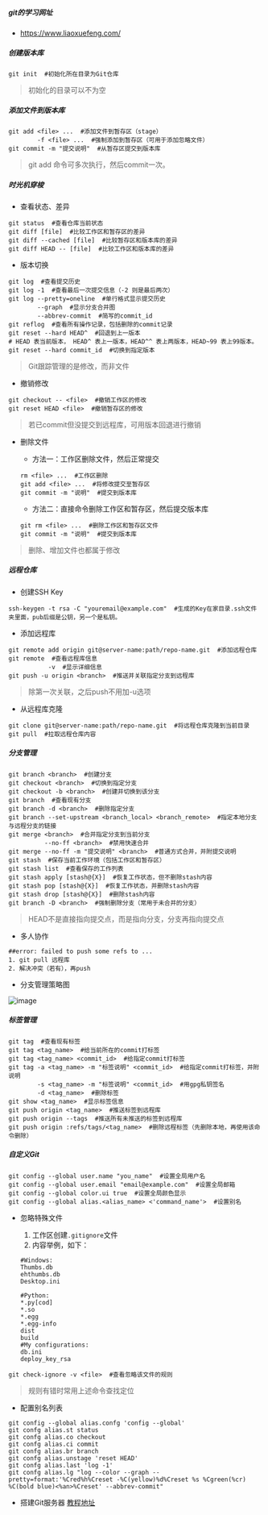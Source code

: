 ##### git的学习网址
- https://www.liaoxuefeng.com/

##### 创建版本库
```
git init  #初始化所在目录为Git仓库
```
> 初始化的目录可以不为空

##### 添加文件到版本库
```
git add <file> ...  #添加文件到暂存区（stage）
        -f <file> ...  #强制添加到暂存区（可用于添加忽略文件）
git commit -m "提交说明"  #从暂存区提交到版本库
```
> git add 命令可多次执行，然后commit一次。

##### 时光机穿梭
- 查看状态、差异

```
git status  #查看仓库当前状态
git diff [file]  #比较工作区和暂存区的差异
git diff --cached [file]  #比较暂存区和版本库的差异
git diff HEAD -- [file]  #比较工作区和版本库的差异
```
- 版本切换

```
git log  #查看提交历史
git log -1  #查看最后一次提交信息（-2 则是最后两次）
git log --pretty=oneline  #单行格式显示提交历史
        --graph  #显示分支合并图
        --abbrev-commit  #简写的commit_id
git reflog  #查看所有操作记录，包括删除的commit记录
git reset --hard HEAD^  #回退到上一版本
# HEAD 表当前版本， HEAD^ 表上一版本，HEAD^^ 表上两版本，HEAD~99 表上99版本。
git reset --hard commit_id  #切换到指定版本
```
> Git跟踪管理的是修改，而非文件

- 撤销修改

```
git checkout -- <file>  #撤销工作区的修改
git reset HEAD <file>  #撤销暂存区的修改
```
> 若已commit但没提交到远程库，可用版本回退进行撤销

- 删除文件
  - 方法一：工作区删除文件，然后正常提交
  
  ```
  rm <file> ...  #工作区删除
  git add <file> ...  #将修改提交至暂存区
  git commit -m "说明"  #提交到版本库
  ```
  - 方法二：直接命令删除工作区和暂存区，然后提交版本库
  
  ```
  git rm <file> ...  #删除工作区和暂存区文件
  git commit -m "说明"  #提交到版本库
  ```
> 删除、增加文件也都属于修改

##### 远程仓库
- 创建SSH Key

```
ssh-keygen -t rsa -C "youremail@example.com"  #生成的Key在家目录.ssh文件夹里面，pub后缀是公钥，另一个是私钥。
```

- 添加远程库

```
git remote add origin git@server-name:path/repo-name.git  #添加远程仓库
git remote  #查看远程库信息
           -v  #显示详细信息
git push -u origin <branch>  #推送并关联指定分支到远程库
```
> 除第一次关联，之后push不用加-u选项

- 从远程库克隆

```
git clone git@server-name:path/repo-name.git  #将远程仓库克隆到当前目录
git pull  #拉取远程仓库内容
```

##### 分支管理
```
git branch <branch>  #创建分支
git checkout <branch>  #切换到指定分支
git checkout -b <branch>  #创建并切换到该分支
git branch  #查看现有分支
git branch -d <branch>  #删除指定分支
git branch --set-upstream <branch_local> <branch_remote>  #指定本地分支与远程分支的链接
git merge <branch>  #合并指定分支到当前分支
          --no-ff <branch>  #禁用快速合并
git merge --no-ff -m "提交说明" <branch>  #普通方式合并，并附提交说明
git stash  #保存当前工作环境（包括工作区和暂存区）
git stash list  #查看保存的工作列表
git stash apply [stash@{X}]  #恢复工作状态，但不删除stash内容
git stash pop [stash@{X}]  #恢复工作状态，并删除stash内容
git stash drop [stash@{X}]  #删除stash内容
git branch -D <branch>  #强制删除分支（常用于未合并的分支）
```
> HEAD不是直接指向提交点，而是指向分支，分支再指向提交点

- 多人协作

```
##error: failed to push some refs to ...
1. git pull 远程库
2. 解决冲突（若有），再push
```

- 分支管理策略图

![image](http://www.liaoxuefeng.com/files/attachments/001384909239390d355eb07d9d64305b6322aaf4edac1e3000/0)

##### 标签管理
```
git tag  #查看现有标签
git tag <tag_name>  #给当前所在的commit打标签
git tag <tag_name> <commit_id>  #给指定commit打标签
git tag -a <tag_name> -m "标签说明" <commit_id>  #给指定commit打标签，并附说明
        -s <tag_name> -m "标签说明" <commit_id>  #用gpg私钥签名
        -d <tag_name>  #删除标签
git show <tag_name>  #显示标签信息
git push origin <tag_name>  #推送标签到远程库
git push origin --tags  #推送所有未推送的标签到远程库
git push origin :refs/tags/<tag_name>  #删除远程标签（先删除本地，再使用该命令删除）
```

##### 自定义Git
```
git config --global user.name "you_name"  #设置全局用户名
git config --global user.email "email@example.com"  #设置全局邮箱
git config --global color.ui true  #设置全局颜色显示
git config --global alias.<alias_name> <'command_name'>  #设置别名
```
- 忽略特殊文件

  1. 工作区创建`.gitignore`文件
  2. 内容举例，如下：

  ```
  #Windows:
  Thumbs.db
  ehthumbs.db
  Desktop.ini

  #Python:
  *.py[cod]
  *.so
  *.egg
  *.egg-info
  dist
  build
  #My configurations:
  db.ini
  deploy_key_rsa
  ```

```
git check-ignore -v <file>  #查看忽略该文件的规则
```
> 规则有错时常用上述命令查找定位

- 配置别名列表

```
git config --global alias.confg 'config --global'
git confg alias.st status
git confg alias.co checkout
git confg alias.ci commit
git confg alias.br branch
git confg alias.unstage 'reset HEAD'
git confg alias.last 'log -1'
git confg alias.lg "log --color --graph --pretty=format:'%Cred%h%Creset -%C(yellow)%d%Creset %s %Cgreen(%cr) %C(bold blue)<%an>%Creset' --abbrev-commit"
```
- 搭建Git服务器 [教程地址](http://www.liaoxuefeng.com/wiki/0013739516305929606dd18361248578c67b8067c8c017b000/00137583770360579bc4b458f044ce7afed3df579123eca000)